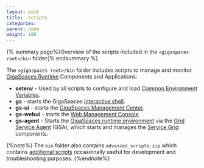 ```yaml
---
layout: post
title:  Scripts
categories:
parent: none
weight: 100
---
```


{% summary page%}Overview of the scripts included in the `<gigaspaces root>/bin` folder{% endsummary %}

The `<gigaspaces root>/bin` folder includes scripts to manage and monitor [GigaSpaces Runtime](./the-runtime-environment.html) Components and Applications:

- **setenv** - Used by all scripts to configure and load [Common Environment Variables](./common-environment-variables.html).
- **gs** - starts the GigaSpaces [interactive shell](./command-line-interface.html).
- **gs-ui** - starts the [GigaSpaces Management Center](./gigaspaces-management-center.html).
- **gs-webui** - starts the [Web Management Console](./web-management-console.html).
- **gs-agent** - Starts the [GigaSpaces runtime environment](./the-runtime-environment.html) via the [Grid Service Agent](./service-grid.html#gsa) (GSA), which starts and manages the [Service Grid](./service-grid.html) components.

{%note%} The `bin` folder also contains `advanced_scripts.zip` which contains [additional scripts](./advanced-scripts.html) occasionally useful for development and troubleshooting purposes.
{%endnote%}